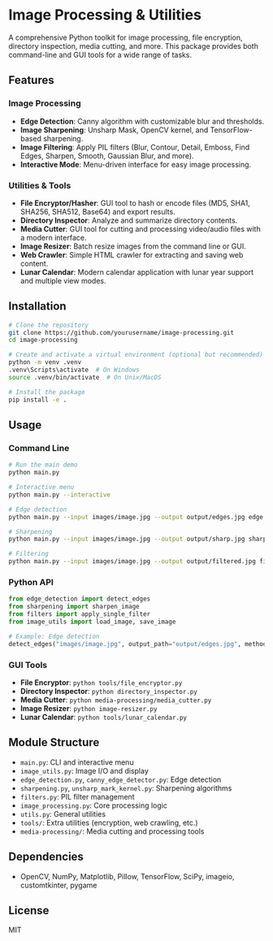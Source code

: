 # Image Processing & Utilities

A comprehensive Python toolkit for image processing, file encryption, directory inspection, media cutting, and more. This package provides both command-line and GUI tools for a wide range of tasks.

## Features

### Image Processing
- **Edge Detection**: Canny algorithm with customizable blur and thresholds.
- **Image Sharpening**: Unsharp Mask, OpenCV kernel, and TensorFlow-based sharpening.
- **Image Filtering**: Apply PIL filters (Blur, Contour, Detail, Emboss, Find Edges, Sharpen, Smooth, Gaussian Blur, and more).
- **Interactive Mode**: Menu-driven interface for easy image processing.

### Utilities & Tools
- **File Encryptor/Hasher**: GUI tool to hash or encode files (MD5, SHA1, SHA256, SHA512, Base64) and export results.
- **Directory Inspector**: Analyze and summarize directory contents.
- **Media Cutter**: GUI tool for cutting and processing video/audio files with a modern interface.
- **Image Resizer**: Batch resize images from the command line or GUI.
- **Web Crawler**: Simple HTML crawler for extracting and saving web content.
- **Lunar Calendar**: Modern calendar application with lunar year support and multiple view modes.

## Installation

```bash
# Clone the repository
git clone https://github.com/yourusername/image-processing.git
cd image-processing

# Create and activate a virtual environment (optional but recommended)
python -m venv .venv
.venv\Scripts\activate  # On Windows
source .venv/bin/activate  # On Unix/MacOS

# Install the package
pip install -e .
```

## Usage

### Command Line

```bash
# Run the main demo
python main.py

# Interactive menu
python main.py --interactive

# Edge detection
python main.py --input images/image.jpg --output output/edges.jpg edge

# Sharpening
python main.py --input images/image.jpg --output output/sharp.jpg sharpen --method unsharp_mask

# Filtering
python main.py --input images/image.jpg --output output/filtered.jpg filter --filter-name find_edges
```

### Python API

```python
from edge_detection import detect_edges
from sharpening import sharpen_image
from filters import apply_single_filter
from image_utils import load_image, save_image

# Example: Edge detection
detect_edges("images/image.jpg", output_path="output/edges.jpg", method="canny")
```

### GUI Tools

- **File Encryptor**: `python tools/file_encryptor.py`
- **Directory Inspector**: `python directory_inspector.py`
- **Media Cutter**: `python media-processing/media_cutter.py`
- **Image Resizer**: `python image-resizer.py`
- **Lunar Calendar**: `python tools/lunar_calendar.py`

## Module Structure

- `main.py`: CLI and interactive menu
- `image_utils.py`: Image I/O and display
- `edge_detection.py`, `canny_edge_detector.py`: Edge detection
- `sharpening.py`, `unsharp_mark_kernel.py`: Sharpening algorithms
- `filters.py`: PIL filter management
- `image_processing.py`: Core processing logic
- `utils.py`: General utilities
- `tools/`: Extra utilities (encryption, web crawling, etc.)
- `media-processing/`: Media cutting and processing tools

## Dependencies

- OpenCV, NumPy, Matplotlib, Pillow, TensorFlow, SciPy, imageio, customtkinter, pygame

## License

MIT
